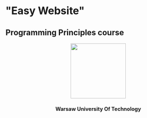 # "Easy Website"
## Programming Principles course
<p align="center" >
<img src="https://www.ch.pw.edu.pl/var/ch/storage/images/media/images/logo-pw-duze/14891-1-pol-PL/Logo-PW-duze.jpg" width="150px">
</p>
<h4 style="text-align: center;">Warsaw University Of Technology</h4>

